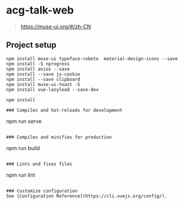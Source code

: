 # acg-talk-web  

> https://muse-ui.org/#/zh-CN

## Project setup
```
npm install muse-ui typeface-roboto  material-design-icons --save
npm install -S nprogress
npm install axios --save
npm install --save js-cookie
npm install --save clipboard
npm install muse-ui-toast -S
npm install vue-lazyload --save-dev

npm install

### Compiles and hot-reloads for development
```
npm run serve
```

### Compiles and minifies for production
```
npm run build
```

### Lints and fixes files
```
npm run lint
```

### Customize configuration
See [Configuration Reference](https://cli.vuejs.org/config/).
